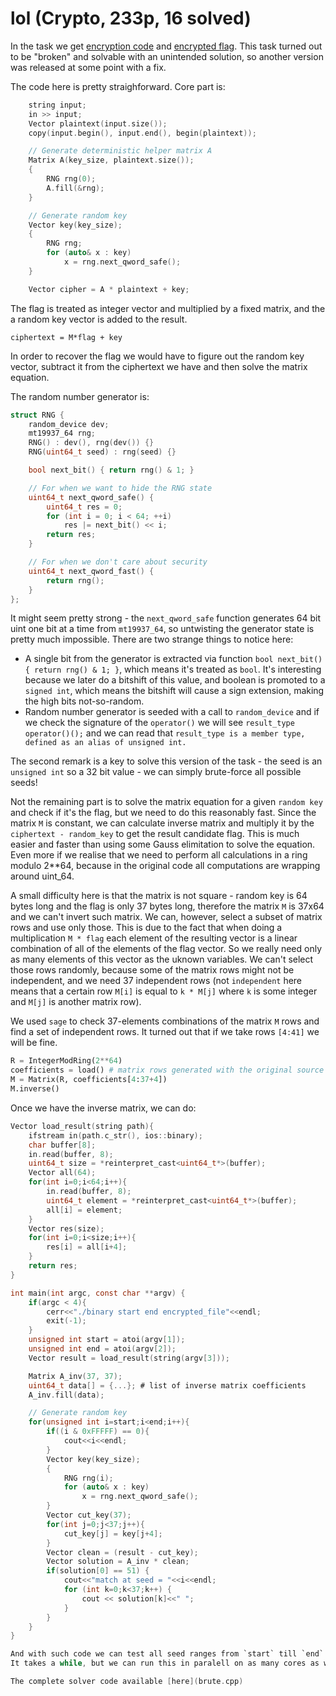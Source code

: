 # lol (Crypto, 233p, 16 solved)

In the task we get [encryption code](encrypt.cpp) and [encrypted flag](flag.txt.enc).
This task turned out to be "broken" and solvable with an unintended solution, so another version was released at some point with a fix.

The code here is pretty straighforward.
Core part is:

```c
    string input;
    in >> input;
    Vector plaintext(input.size());
    copy(input.begin(), input.end(), begin(plaintext));

    // Generate deterministic helper matrix A
    Matrix A(key_size, plaintext.size());
    {
        RNG rng(0);
        A.fill(&rng);
    }

    // Generate random key
    Vector key(key_size);
    {
        RNG rng;
        for (auto& x : key)
            x = rng.next_qword_safe();
    }

    Vector cipher = A * plaintext + key;
```

The flag is treated as integer vector and multiplied by a fixed matrix, and the a random key vector is added to the result.

```
ciphertext = M*flag + key
```

In order to recover the flag we would have to figure out the random key vector, subtract it from the ciphertext we have and then solve the matrix equation.

The random number generator is:

```c
struct RNG {
    random_device dev;
    mt19937_64 rng;
    RNG() : dev(), rng(dev()) {}
    RNG(uint64_t seed) : rng(seed) {}

    bool next_bit() { return rng() & 1; }

    // For when we want to hide the RNG state
    uint64_t next_qword_safe() {
        uint64_t res = 0;
        for (int i = 0; i < 64; ++i)
            res |= next_bit() << i;
        return res;
    }

    // For when we don't care about security
    uint64_t next_qword_fast() {
        return rng();
    }
};
```

It might seem pretty strong - the `next_qword_safe` function generates 64 bit uint one bit at a time from `mt19937_64`, so untwisting the generator state is pretty much impossible.
There are two strange things to notice here:

- A single bit from the generator is extracted via function `bool next_bit() { return rng() & 1; }`, which means it's treated as `bool`. It's interesting because we later do a bitshift of this value, and boolean is promoted to a `signed int`, which means the bitshift will cause a sign extension, making the high bits not-so-random.
- Random number generator is seeded with a call to `random_device` and if we check the signature of the `operator()` we will see `result_type operator()();` and we can read that `result_type is a member type, defined as an alias of unsigned int.`

The second remark is a key to solve this version of the task - the seed is an `unsigned int` so a 32 bit value - we can simply brute-force all possible seeds!

Not the remaining part is to solve the matrix equation for a given `random key` and check if it's the flag, but we need to do this reasonably fast.
Since the matrix `M` is constant, we can calculate inverse matrix and multiply it by the `ciphertext - random_key` to get the result candidate flag.
This is much easier and faster than using some Gauss elimitation to solve the equation.
Even more if we realise that we need to perform all calculations in a ring modulo 2**64, because in the original code all computations are wrapping around uint_64.

A small difficulty here is that the matrix is not square - random key is 64 bytes long and the flag is only 37 bytes long, therefore the matrix `M` is 37x64 and we can't invert such matrix.
We can, however, select a subset of matrix rows and use only those.
This is due to the fact that when doing a multiplication `M * flag` each element of the resulting vector is a linear combination of all of the elements of the flag vector.
So we really need only as many elements of this vector as the uknown variables.
We can't select those rows randomly, because some of the matrix rows might not be independent, and we need 37 independent rows (not `independent` here means that a certain row `M[i]` is equal to `k * M[j]` where `k` is some integer and `M[j]` is another matrix row).

We used `sage` to check 37-elements combinations of the matrix `M` rows and find a set of independent rows.
It turned out that if we take rows `[4:41]` we will be fine.

```python
R = IntegerModRing(2**64)
coefficients = load() # matrix rows generated with the original source code
M = Matrix(R, coefficients[4:37+4]) 
M.inverse()
```

Once we have the inverse matrix, we can do:

```c
Vector load_result(string path){
    ifstream in(path.c_str(), ios::binary);
    char buffer[8];
    in.read(buffer, 8);
    uint64_t size = *reinterpret_cast<uint64_t*>(buffer);
    Vector all(64);
    for(int i=0;i<64;i++){
        in.read(buffer, 8);
        uint64_t element = *reinterpret_cast<uint64_t*>(buffer);
        all[i] = element;
    }
    Vector res(size);
    for(int i=0;i<size;i++){
        res[i] = all[i+4];
    }
    return res;
}

int main(int argc, const char **argv) {
    if(argc < 4){
        cerr<<"./binary start end encrypted_file"<<endl;
        exit(-1);
    }
    unsigned int start = atoi(argv[1]);
    unsigned int end = atoi(argv[2]);
    Vector result = load_result(string(argv[3]));

    Matrix A_inv(37, 37);
    uint64_t data[] = {...}; # list of inverse matrix coefficients
    A_inv.fill(data);

    // Generate random key
    for(unsigned int i=start;i<end;i++){
        if((i & 0xFFFFF) == 0){
            cout<<i<<endl;
        }
        Vector key(key_size);
        {
            RNG rng(i);
            for (auto& x : key)
                x = rng.next_qword_safe();
        }
        Vector cut_key(37);
        for(int j=0;j<37;j++){
            cut_key[j] = key[j+4];
        }
        Vector clean = (result - cut_key);
        Vector solution = A_inv * clean;
        if(solution[0] == 51) {
            cout<<"match at seed = "<<i<<endl;
            for (int k=0;k<37;k++) {
                cout << solution[k]<<" ";
            }
        }
    }
}

And with such code we can test all seed ranges from `start` till `end`.
It takes a while, but we can run this in paralell on as many cores as we have available and at some point we get a match and the result flag `34C3_l3nstra_w0uld_h4ve_b33n_s0_proud`, which indicates that the author expected this to be solved via `LLL`.

The complete solver code available [here](brute.cpp)
